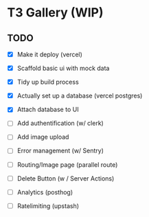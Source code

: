 # T3 Gallery (WIP)

## TODO

 - [x] Make it deploy (vercel)
 - [x] Scaffold basic ui with mock data
 - [x] Tidy up build process
 - [x] Actually set up a database (vercel postgres)
 - [x] Attach database to UI
 - [ ] Add authentification (w/ clerk)
 - [ ] Add image upload
 - [ ] Error management (w/ Sentry)
 - [ ] Routing/Image page (parallel route)
 - [ ] Delete Button (w / Server Actions)
 - [ ] Analytics (posthog)
 - [ ] Ratelimiting (upstash)


